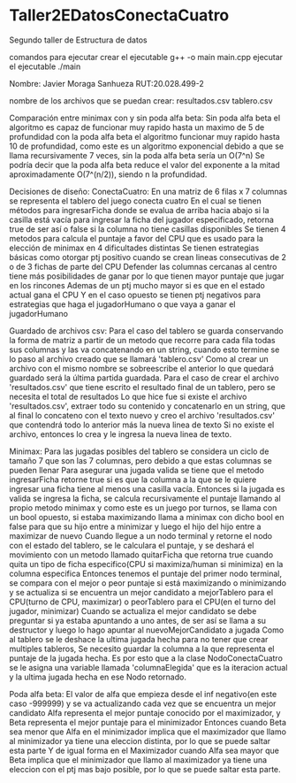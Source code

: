 # Taller2EDatosConectaCuatro
Segundo taller de Estructura de datos

comandos para ejecutar
crear el ejecutable
g++ -o main main.cpp
ejecutar el ejecutable
./main

Nombre: Javier Moraga Sanhueza
RUT:20.028.499-2

nombre de los archivos que se puedan crear:
resultados.csv
tablero.csv

Comparación entre minimax con y sin poda alfa beta:
Sin poda alfa beta el algoritmo es capaz de funcionar muy rapido hasta un maximo de 5 de profundidad
con la poda alfa beta el algoritmo funcionar muy rapido hasta 10 de profundidad, como este es un algoritmo exponencial debido a que se llama recursivamente 7 veces, sin la poda alfa beta sería un O(7^n)
Se podría decir que la poda alfa beta reduce el valor del exponente a la mitad aproximadamente O(7^(n/2)), siendo n la profundidad.

Decisiones de diseño:
ConectaCuatro: En una matriz de 6 filas x 7 columnas se representa el tablero del juego conecta cuatro
En el cual se tienen métodos para ingresarFicha donde se evalua de arriba hacia abajo si la casilla está vacía para ingresar la ficha del jugador especificado, retorna true de ser así o false si la columna no tiene casillas disponibles
Se tienen 4 metodos para calcula el puntaje a favor del CPU que es usado para la elección de minimax en 4 dificultades distintas
Se tienen estrategias básicas como otorgar ptj positivo cuando se crean lineas consecutivas de 2 o de 3 fichas de parte del CPU
Defender las columnas cercanas al centro tiene más posibilidades de ganar por lo que tienen mayor puntaje que jugar en los rincones
Ademas de un ptj mucho mayor si es que en el estado actual gana el CPU
Y en el caso opuesto se tienen ptj negativos para estrategias que haga el jugadorHumano o que vaya a ganar el jugadorHumano

Guardado de archivos csv:
Para el caso del tablero se guarda conservando la forma de matriz a partir de un metodo que recorre para cada fila todas sus columnas y las va concatenando en un string, cuando esto termine se lo paso al archivo creado que se llamará 'tablero.csv'
Como al crear un archivo con el mismo nombre se sobreescribe el anterior lo que quedará guardado será la última partida guardada.
Para el caso de crear el archivo 'resultados.csv' que tiene escrito el resultado final de un tablero, pero se necesita el total de resultados
Lo que hice fue si existe el archivo 'resultados.csv', extraer todo su contenido y concatenarlo en un string, que al final lo concateno con el texto nuevo y creo el archivo 'resultados.csv' que contendrá todo lo anterior más la nueva linea de texto
Si no existe el archivo, entonces lo crea y le ingresa la nueva linea de texto.

Minimax:
Para las jugadas posibles del tablero se considera un ciclo de tamaño 7 que son las 7 columnas, pero debido a que estas columnas se pueden llenar
Para asegurar una jugada valida se tiene que el metodo ingresarFicha retorne true si es que la columna a la que se le quiere ingresar una ficha tiene al menos una casilla vacía.
Entonces si la jugada es valida se ingresa la ficha, se calcula recursivamente el puntaje llamando al propio metodo minimax y como este es un juego por turnos, se llama con un bool opuesto, si estaba maximizando llama a minimax con dicho bool en false para que su hijo entre a minimizar y luego el hijo del hijo entre a maximizar de nuevo
Cuando llegue a un nodo terminal y retorne el nodo con el estado del tablero, se le calculara el puntaje, y se deshará el movimiento con un metodo llamado quitarFicha que retorna true cuando quita un tipo de ficha especifico(CPU si maximiza/human si minimiza) en la columna especifica
Entonces tenemos el puntaje del primer nodo terminal, se compara con el mejor o peor puntaje si está maximizando o minimizando y se actualiza si se encuentra un mejor candidato a mejorTablero para el CPU(turno de CPU, maximizar) o peorTablero para el CPU(en el turno del jugador, minimizar)
Cuando se actualiza el mejor candidato se debe preguntar si ya estaba apuntando a uno antes, de ser así se llama a su destructor y luego lo hago apuntar al nuevoMejorCandidato a jugada
Como al tablero se le deshace la ultima jugada hecha para no tener que crear multiples tableros, Se necesito guardar la columna a la que representa el puntaje de la jugada hecha.
Es por esto que a la clase NodoConectaCuatro se le asigna una variable llamada 'columnaElegida' que es la iteracion actual y la ultima jugada hecha en ese Nodo retornado.

Poda alfa beta:
El valor de alfa que empieza desde el inf negativo(en este caso -999999) y se va actualizando cada vez que se encuentra un mejor candidato
Alfa representa el mejor puntaje conocido por el maximizador, y Beta representa el mejor puntaje para el minimizador
Entonces cuando Beta sea menor que Alfa en el minimizador implica que el maximizador que llamo al minimizador ya tiene una eleccion distinta, por lo que se puede saltar esta parte
Y de igual forma en el Maximizador cuando Alfa sea mayor que Beta implica que el minimizador que llamo al maximizador ya tiene una eleccion con el ptj mas bajo posible, por lo que se puede saltar esta parte.
